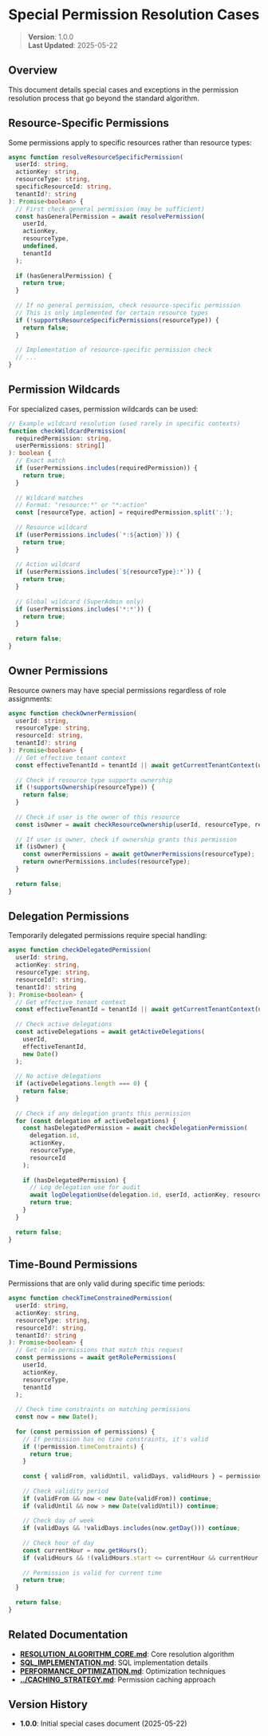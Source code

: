 
# Special Permission Resolution Cases

> **Version**: 1.0.0  
> **Last Updated**: 2025-05-22

## Overview

This document details special cases and exceptions in the permission resolution process that go beyond the standard algorithm.

## Resource-Specific Permissions

Some permissions apply to specific resources rather than resource types:

```typescript
async function resolveResourceSpecificPermission(
  userId: string,
  actionKey: string,
  resourceType: string,
  specificResourceId: string,
  tenantId?: string
): Promise<boolean> {
  // First check general permission (may be sufficient)
  const hasGeneralPermission = await resolvePermission(
    userId, 
    actionKey, 
    resourceType,
    undefined,
    tenantId
  );
  
  if (hasGeneralPermission) {
    return true;
  }
  
  // If no general permission, check resource-specific permission
  // This is only implemented for certain resource types
  if (!supportsResourceSpecificPermissions(resourceType)) {
    return false;
  }
  
  // Implementation of resource-specific permission check
  // ...
}
```

## Permission Wildcards

For specialized cases, permission wildcards can be used:

```typescript
// Example wildcard resolution (used rarely in specific contexts)
function checkWildcardPermission(
  requiredPermission: string,
  userPermissions: string[]
): boolean {
  // Exact match
  if (userPermissions.includes(requiredPermission)) {
    return true;
  }
  
  // Wildcard matches
  // Format: "resource:*" or "*:action"
  const [resourceType, action] = requiredPermission.split(':');
  
  // Resource wildcard
  if (userPermissions.includes(`*:${action}`)) {
    return true;
  }
  
  // Action wildcard
  if (userPermissions.includes(`${resourceType}:*`)) {
    return true;
  }
  
  // Global wildcard (SuperAdmin only)
  if (userPermissions.includes('*:*')) {
    return true;
  }
  
  return false;
}
```

## Owner Permissions

Resource owners may have special permissions regardless of role assignments:

```typescript
async function checkOwnerPermission(
  userId: string,
  resourceType: string,
  resourceId: string,
  tenantId?: string
): Promise<boolean> {
  // Get effective tenant context
  const effectiveTenantId = tenantId || await getCurrentTenantContext(userId);
  
  // Check if resource type supports ownership
  if (!supportsOwnership(resourceType)) {
    return false;
  }
  
  // Check if user is the owner of this resource
  const isOwner = await checkResourceOwnership(userId, resourceType, resourceId, effectiveTenantId);
  
  // If user is owner, check if ownership grants this permission
  if (isOwner) {
    const ownerPermissions = await getOwnerPermissions(resourceType);
    return ownerPermissions.includes(resourceType);
  }
  
  return false;
}
```

## Delegation Permissions

Temporarily delegated permissions require special handling:

```typescript
async function checkDelegatedPermission(
  userId: string,
  actionKey: string,
  resourceType: string,
  resourceId?: string,
  tenantId?: string
): Promise<boolean> {
  // Get effective tenant context
  const effectiveTenantId = tenantId || await getCurrentTenantContext(userId);
  
  // Check active delegations
  const activeDelegations = await getActiveDelegations(
    userId,
    effectiveTenantId,
    new Date()
  );
  
  // No active delegations
  if (activeDelegations.length === 0) {
    return false;
  }
  
  // Check if any delegation grants this permission
  for (const delegation of activeDelegations) {
    const hasDelegatedPermission = await checkDelegationPermission(
      delegation.id,
      actionKey,
      resourceType,
      resourceId
    );
    
    if (hasDelegatedPermission) {
      // Log delegation use for audit
      await logDelegationUse(delegation.id, userId, actionKey, resourceType, resourceId);
      return true;
    }
  }
  
  return false;
}
```

## Time-Bound Permissions

Permissions that are only valid during specific time periods:

```typescript
async function checkTimeConstrainedPermission(
  userId: string,
  actionKey: string,
  resourceType: string,
  resourceId?: string,
  tenantId?: string
): Promise<boolean> {
  // Get role permissions that match this request
  const permissions = await getRolePermissions(
    userId,
    actionKey,
    resourceType,
    tenantId
  );
  
  // Check time constraints on matching permissions
  const now = new Date();
  
  for (const permission of permissions) {
    // If permission has no time constraints, it's valid
    if (!permission.timeConstraints) {
      return true;
    }
    
    const { validFrom, validUntil, validDays, validHours } = permission.timeConstraints;
    
    // Check validity period
    if (validFrom && now < new Date(validFrom)) continue;
    if (validUntil && now > new Date(validUntil)) continue;
    
    // Check day of week
    if (validDays && !validDays.includes(now.getDay())) continue;
    
    // Check hour of day
    const currentHour = now.getHours();
    if (validHours && !(validHours.start <= currentHour && currentHour <= validHours.end)) continue;
    
    // Permission is valid for current time
    return true;
  }
  
  return false;
}
```

## Related Documentation

- **[RESOLUTION_ALGORITHM_CORE.md](RESOLUTION_ALGORITHM_CORE.md)**: Core resolution algorithm
- **[SQL_IMPLEMENTATION.md](SQL_IMPLEMENTATION.md)**: SQL implementation details
- **[PERFORMANCE_OPTIMIZATION.md](PERFORMANCE_OPTIMIZATION.md)**: Optimization techniques
- **[../CACHING_STRATEGY.md](../CACHING_STRATEGY.md)**: Permission caching approach

## Version History

- **1.0.0**: Initial special cases document (2025-05-22)
